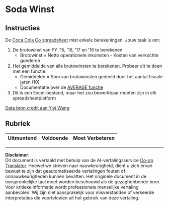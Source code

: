 <!--
CO_OP_TRANSLATOR_METADATA:
{
  "original_hash": "f824bfdb8b12d33293913f76f5c787c5",
  "translation_date": "2025-08-28T15:14:32+00:00",
  "source_file": "2-Working-With-Data/06-non-relational/assignment.md",
  "language_code": "nl"
}
-->
# Soda Winst

## Instructies

De [Coca Cola Co spreadsheet](../../../../2-Working-With-Data/06-non-relational/CocaColaCo.xlsx) mist enkele berekeningen. Jouw taak is om: 

1. De brutowinst van FY '15, '16, '17 en '18 te berekenen
    - Brutowinst = Netto operationele inkomsten - Kosten van verkochte goederen
1. Het gemiddelde van alle brutowinsten te berekenen. Probeer dit te doen met een functie.
    - Gemiddelde = Som van brutowinsten gedeeld door het aantal fiscale jaren (10)
    - Documentatie over de [AVERAGE functie](https://support.microsoft.com/en-us/office/average-function-047bac88-d466-426c-a32b-8f33eb960cf6)
1. Dit is een Excel-bestand, maar het zou bewerkbaar moeten zijn in elk spreadsheetplatform

[Data bron credit aan Yiyi Wang](https://www.kaggle.com/yiyiwang0826/cocacola-excel)

## Rubriek

Uitmuntend | Voldoende | Moet Verbeteren
--- | --- | --- |

---

**Disclaimer**:  
Dit document is vertaald met behulp van de AI-vertalingsservice [Co-op Translator](https://github.com/Azure/co-op-translator). Hoewel we streven naar nauwkeurigheid, dient u zich ervan bewust te zijn dat geautomatiseerde vertalingen fouten of onnauwkeurigheden kunnen bevatten. Het originele document in de oorspronkelijke taal moet worden beschouwd als de gezaghebbende bron. Voor kritieke informatie wordt professionele menselijke vertaling aanbevolen. Wij zijn niet aansprakelijk voor misverstanden of verkeerde interpretaties die voortvloeien uit het gebruik van deze vertaling.